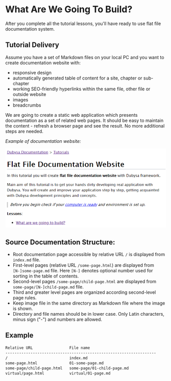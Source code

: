 # What Are We Going To Build? #

After you complete all the tutorial lessons, you'll have ready to use flat file documentation system.

## Tutorial Delivery

Assume you have a set of Markdown files on your local PC and you want to create documentation website with:

- responsive design
- automatically generated table of content for a site, chapter or sub-chapter
- working SEO-friendly hyperlinks within the same file, other file or outside website
- images
- breadcrumbs

We are going to create a static web application which presents documentation as a set of related web pages.
It should be easy to maintain the content - refresh a browser page and see the result.
No more additional steps are needed.

*Example of documentation website:*

![Example of documentation website](00-documentation-website.png)

## Source Documentation Structure:

- Root documentation page accessible by relative URL `/` is displayed from `index.md` file.
- First-level pages (relative URL `/some-page.html`) are displayed from `[N-]some-page.md` file. Here `[N-]` denotes optional number used for sorting in the table of contents.
- Second-level pages `/some-page/child-page.html` are displayed from `some-page/[N-]child-page.md` file.
- Third and greater level pages are organized according second-level page rules.
- Keep image file in the same directory as Markdown file where the image is shown.
- Directory and file names should be in lower case. Only Latin characters, minus sign ("-") and numbers are allowed.

## Example ##

    Relative URL				File name
    ------------------------------------------------------------------
    /							index.md
    some-page.html				01-some-page.md
    some-page/child-page.html	some-page/01-child-page.md
    virtual/page.html			virtual/01-page.md

